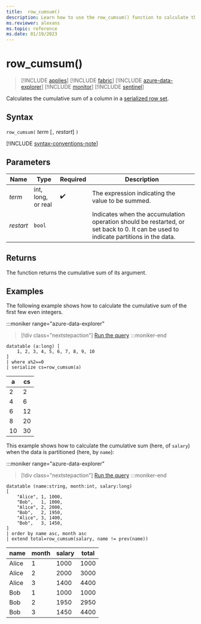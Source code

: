 ```yaml
---
title:  row_cumsum()
description: Learn how to use the row_cumsum() function to calculate the cumulative sum of a column in a serialized row set.
ms.reviewer: alexans
ms.topic: reference
ms.date: 01/19/2023
---
```

# row_cumsum()

> [!INCLUDE [applies](../includes/applies-to-version/applies.md)] [!INCLUDE [fabric](../includes/applies-to-version/fabric.md)] [!INCLUDE [azure-data-explorer](../includes/applies-to-version/azure-data-explorer.md)] [!INCLUDE [monitor](../includes/applies-to-version/monitor.md)] [!INCLUDE [sentinel](../includes/applies-to-version/sentinel.md)]

Calculates the cumulative sum of a column in a [serialized row set](window-functions.md#serialized-row-set).

## Syntax

`row_cumsum(` *term* [`,` *restart*] `)`

[!INCLUDE [syntax-conventions-note](../includes/syntax-conventions-note.md)]

## Parameters

| Name | Type | Required | Description |
|--|--|--|--|
| *term*| int, long, or real |  :heavy_check_mark: | The expression indicating the value to be summed.|
| *restart*| `bool` | | Indicates when the accumulation operation should be restarted, or set back to 0. It can be used to indicate partitions in the data.|

## Returns

The function returns the cumulative sum of its argument.

## Examples

The following example shows how to calculate the cumulative sum of the first
few even integers.

:::moniker range="azure-data-explorer"
> [!div class="nextstepaction"]
> <a href="https://dataexplorer.azure.com/clusters/help/databases/Samples?query=H4sIAAAAAAAAAw3ITQqDMBBA4X1O8TYFhVmo1f5BTlJKGXVohaiQVITSwzfv271RP1kfjEJvhHV5ldwduVpohKPQCp1wEs7CRbgKdeUe7sf+tmgoBxq8p8orWZw0TF9jSD6u+3PY5rTNhZZ/2Wk/Y2kAAAA=" target="_blank">Run the query</a>
:::moniker-end

```kusto
datatable (a:long) [
    1, 2, 3, 4, 5, 6, 7, 8, 9, 10
]
| where a%2==0
| serialize cs=row_cumsum(a)
```

a    | cs
-----|-----
2    | 2
4    | 6
6    | 12
8    | 20
10   | 30

This example shows how to calculate the cumulative sum (here, of `salary`)
when the data is partitioned (here, by `name`):

:::moniker range="azure-data-explorer"
> [!div class="nextstepaction"]
> <a href="https://dataexplorer.azure.com/clusters/help/databases/Samples?query=H4sIAAAAAAAAA2WPSw6CQAxA95yisoJkFuBnIQkLvYYxZgYaJJmPmSkqiYe3A7qBtovm9TVpW0mcSiNkVhqsAvnedgKMs3SveksCgtTSj5V2tsuTSwIc6Un3DaYCSq6iKMRMz04xgwX9u1uutcu0PB6W7o7pfuVONLrX5APOt+hBjRDvBhma39Gx5TG+CW0L5Ejq2rvXrRlMGEw2fyPmrU0ND4/P6fU8/wKEiBU0DAEAAA==" target="_blank">Run the query</a>
:::moniker-end

```kusto
datatable (name:string, month:int, salary:long)
[
    "Alice", 1, 1000,
    "Bob",   1, 1000,
    "Alice", 2, 2000,
    "Bob",   2, 1950,
    "Alice", 3, 1400,
    "Bob",   3, 1450,
]
| order by name asc, month asc
| extend total=row_cumsum(salary, name != prev(name))
```

name   | month  | salary  | total
-------|--------|---------|------
Alice  | 1      | 1000    | 1000
Alice  | 2      | 2000    | 3000
Alice  | 3      | 1400    | 4400
Bob    | 1      | 1000    | 1000
Bob    | 2      | 1950    | 2950
Bob    | 3      | 1450    | 4400
